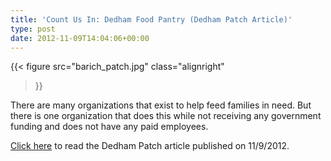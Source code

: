 ```yaml
---
title: 'Count Us In: Dedham Food Pantry (Dedham Patch Article)'
type: post
date: 2012-11-09T14:04:06+00:00
---
```

{{< figure
  src="barich_patch.jpg"
  class="alignright"
>}}

There are many organizations that exist to help feed families in need.
But there is one organization that does this while not receiving any government funding and does not have any paid employees.

<a href="http://dedham.patch.com/articles/count-us-in-dedham-food-pantry?ncid=newsltuspatc00000001" target="_blank">Click here</a> to read the Dedham Patch article published on 11/9/2012.
